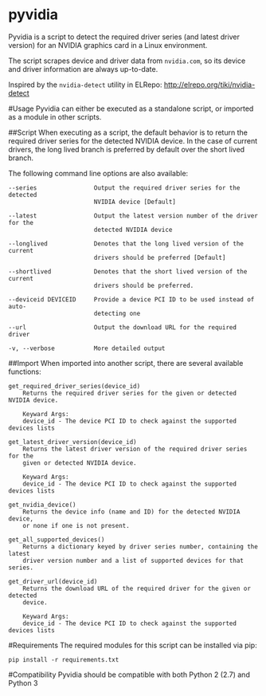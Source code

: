 pyvidia
=======
Pyvidia is a script to detect the required driver series (and latest driver
version) for an NVIDIA graphics card in a Linux environment.

The script scrapes device and driver data from `nvidia.com`, so its device and
driver information are always up-to-date.

Inspired by the `nvidia-detect` utility in ELRepo:
http://elrepo.org/tiki/nvidia-detect

#Usage
Pyvidia can either be executed as a standalone script, or imported as a module
in other scripts.

##Script
When executing as a script, the default behavior is to return the required
driver series for the detected NVIDIA device. In the case of current drivers,
the long lived branch is preferred by default over the short lived branch.

The following command line options are also available:
```
--series                Output the required driver series for the detected
                        NVIDIA device [Default]

--latest                Output the latest version number of the driver for the
                        detected NVIDIA device

--longlived             Denotes that the long lived version of the current
                        drivers should be preferred [Default]

--shortlived            Denotes that the short lived version of the current
                        drivers should be preferred.

--deviceid DEVICEID     Provide a device PCI ID to be used instead of auto-
                        detecting one

--url                   Output the download URL for the required driver

-v, --verbose           More detailed output
```

##Import
When imported into another script, there are several available functions:

```
get_required_driver_series(device_id)
    Returns the required driver series for the given or detected NVIDIA device.

    Keyward Args:
    device_id - The device PCI ID to check against the supported devices lists
```

```
get_latest_driver_version(device_id)
    Returns the latest driver version of the required driver series for the
    given or detected NVIDIA device.

    Keyward Args:
    device_id - The device PCI ID to check against the supported devices lists
```

```
get_nvidia_device()
    Returns the device info (name and ID) for the detected NVIDIA device,
    or none if one is not present.
```

```
get_all_supported_devices()
    Returns a dictionary keyed by driver series number, containing the latest
    driver version number and a list of supported devices for that series.
```

```
get_driver_url(device_id)
    Returns the download URL of the required driver for the given or detected
    device.

    Keyward Args:
    device_id - The device PCI ID to check against the supported devices lists
```

#Requirements
The required modules for this script can be installed via pip:
```
pip install -r requirements.txt
```

#Compatibility
Pyvidia should be compatible with both Python 2 (2.7) and Python 3
